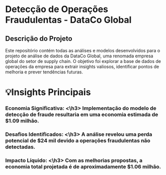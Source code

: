 # Detecção de Operações Fraudulentas - DataCo Global

## Descrição do Projeto
Este repositório contém todas as análises e modelos desenvolvidos para o projeto de análise de dados da DataCo Global, uma renomada empresa global do setor de supply chain. O objetivo foi explorar a base de dados de operações da empresa para extrair insights valiosos, identificar pontos de melhoria e prever tendências futuras.

# 💡Insights Principais
<h3> Economia Significativa: <\h3> Implementação do modelo de detecção de fraude resultaria em uma economia estimada de $1.09 milhão.
<h3> Desafios Identificados: <\h3> A análise revelou uma perda potencial de $24 mil devido a operações fraudulentas não detectadas.
<h3> Impacto Líquido: <\h3> Com as melhorias propostas, a economia total projetada é de aproximadamente $1.06 milhão.


